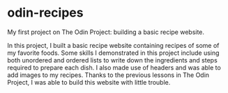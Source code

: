 # odin-recipes
My first project on The Odin Project: building a basic recipe website.

In this project, I built a basic recipe website containing recipes of some of my favorite foods.
Some skills I demonstrated in this project include using both unordered and ordered lists to 
write down the ingredients and steps required to prepare each dish. I also made use of headers and was
able to add images to my recipes. Thanks to the previous lessons in The Odin Project, I was able to build
this website with little trouble.
